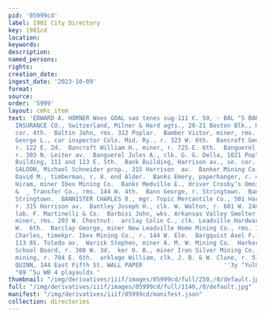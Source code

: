 ```yaml
---
pid: '05999cd'
label: 1901 City Directory
key: 1901cd
location: 
keywords: 
description: 
named_persons: 
rights: 
creation_date: 
ingest_date: '2023-10-09'
format: 
source: 
order: '5999'
layout: cmhc_item
text: 'EDWARD A. HORNER Woes GOAL sao tenes sug-111 €. 50, - BAL "5 BAR  BALOISE FIRE
  INSURANCE CO., Switzerland, Milner & Hard agts., 20-21 Boston Blk., Harrison av.,
  cor. 4th.  Baltin John, rms. 312 Poplar.  Bamber Victor, miner, rms. 224 EH. 5th.  Bancroft
  George L., car inspector Colo. Mid. Ry., r. 323 W. 6th.  Bancroft George W., pedler,
  r. 122 E. 2d.  Bancroft William H., miner, r. 725 E. 6th.  Banguerel Edward, watchmkr.,
  r. 303 N. Leiter av.  Banguerel Jules A., clk. G. G. Della, 1021 Poplar.  Bank Annex
  Building, 111 and 113 E. 5th.  Bank Building, Harrison av., se. cor. 5th.  BANK
  SALOON, Michael Schneider prop., 315 Harrison  av.  Banker Mining Co., Breece Hill.  Banks
  David M., timberman, r. 8. end Alder.  Banks Emery, paperhanger, r. 417 W. 6th.  Banks
  Hiram, miner Ibex Mining Co.  Banks Medville E., driver Crosby’s Omnibus, Carriage
  &  _ Transfer Co., rms. 144 W. 4th.  Bann George, r. Stringtown.  Bann Mike, r.
  Stringtown.  BANNISTER CHARLES 0., mgr. Topic Mercantile Co., 501 Harrison av.,
  r. 315 Harrison av.  Bantley Joseph H., clk. W. Walton, r. 601 W. 24d.  Barac George,
  lab. F. Martinelli & Co.  Barbisi John, wks. Arkansas Valley Smelter.  Bereh Steve,
  miner, rms. 203 W. Chestnut.  arclay Colin C., clk. Leadville Hardware Co., r. 1389
  W.  6th.  Barclay George, miner New Leadville Home Mining Co., rms. 137 E. 5th.  Bargler
  Charles, timekpr. Ibex Mining Co., r. 144 W. Elm.  Bargquist Axel F., miner, r.
  113 8S. Toledo av.  Warick Stephen, miner A. M. W. Mining Co.  Harker Fen G., sec.
  School Board, r. 308 W. 3d.  ker O. B., miner Iron Silver Mining Co.  mirker Patrick,
  mining, r. 704 E. 6th.  arklage William, clk. J. B. & W. Clune, r. 510 W. Elm.  3.J,
  QUINN, 144 East Fifth St. WALL PAPER                       ''3y ‘YulUlg 7p [JMOg
  "09 ‘Su WB 4 playaulds '
thumbnail: "/img/derivatives/iiif/images/05999cd/full/250,/0/default.jpg"
full: "/img/derivatives/iiif/images/05999cd/full/1140,/0/default.jpg"
manifest: "/img/derivatives/iiif/05999cd/manifest.json"
collection: directories
---
```

